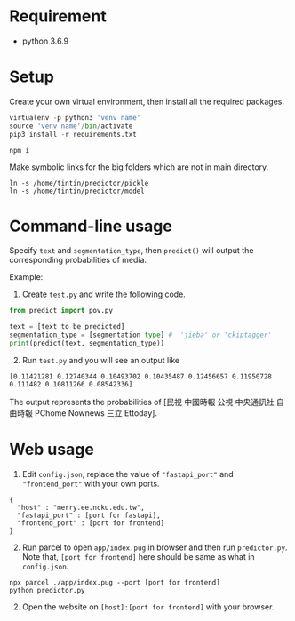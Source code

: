 # Requirement

* python 3.6.9

# Setup

Create your own virtual environment, then install all the required packages.

```python
virtualenv -p python3 'venv name' 
source 'venv name'/bin/activate 
pip3 install -r requirements.txt
```
```
npm i
```

Make symbolic links for the big folders which are not in main directory.
```
ln -s /home/tintin/predictor/pickle
ln -s /home/tintin/predictor/model
```

# Command-line usage

Specify `text` and `segmentation_type`, then `predict()` will output the corresponding probabilities of media.

Example:

1. Create `test.py` and write the following code.
 
```python
from predict import pov.py

text = [text to be predicted]
segmentation_type = [segmentation type] #  'jieba' or 'ckiptagger'
print(predict(text, segmentation_type)) 
```

2. Run `test.py` and you will see an output like

```
[0.11421281 0.12740344 0.10493702 0.10435487 0.12456657 0.11950728 0.111482 0.10811266 0.08542336]
```

The output represents the probabilities of [民視 中國時報 公視 中央通訊社 自由時報 PChome Nownews 三立 Ettoday].

# Web usage

1. Edit `config.json`, replace the value of `"fastapi_port"` and `"frontend_port"` with your own ports.
```
{
  "host" : "merry.ee.ncku.edu.tw",
  "fastapi_port" : [port for fastapi],
  "frontend_port" : [port for frontend]
}
```
2. Run parcel to open  `app/index.pug` in browser and then run `predictor.py`. Note that, `[port for frontend]` here should be same as what in `config.json`.

```
npx parcel ./app/index.pug --port [port for frontend]
python predictor.py
```

2. Open the website on `[host]:[port for frontend]` with your browser.

